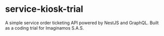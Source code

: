# service-kiosk-trial
A simple service order ticketing API powered by NestJS and GraphQL. Built as a coding trial for Imaginamos S.A.S.
